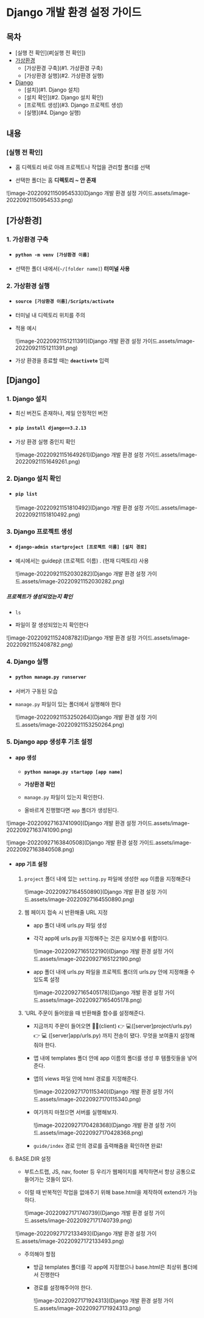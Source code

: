# Django 개발 환경 설정 가이드



## 목차

- [실행 전 확인](#[실행 전 확인])
- [가상환경](#[가상환경])
  - [가상환경 구축](#1. 가상환경 구축)
  - [가상환경 실행](#2. 가상환경 실행)
- [Django](#[Django])
  - [설치](#1. Django 설치)
  - [설치 확인](#2. Django 설치 확인)
  - [프로젝트 생성](#3. Django 프로젝트 생성)
  - [실행](#4. Django 실행)



## 내용

### [실행 전 확인]

- 홈 디렉토리 바로 아래 프로젝트나 작업을 관리할 폴더를 선택 

- 선택한 폴더는 홈 **디렉토리 ~ 안 존재**

![image-20220921150954533](Django 개발 환경 설정 가이드.assets/image-20220921150954533.png)





## [가상환경]

### 1. **가상환경 구축** 

- #### `python -m venv [가상환경 이름]`

- 선택한 폴더 내에서(`~/[folder name]`)  **터미널 사용**



### 2. 가상환경 실행 

   - #### `source [가상환경 이름]/Scripts/activate`

   - 터미널 내 디렉토리 위치를 주의

   - 적용 예시

     ![image-20220921151211391](Django 개발 환경 설정 가이드.assets/image-20220921151211391.png)



- 가상 환경을 종료할 때는 **`deactivete`** 입력









## [Django]

### 1. Django 설치

   - 최신 버전도 존재하나, 제일 안정적인 버전

   - #### `pip install django==3.2.13`

   - 가상 환경 실행 중인지 확인

     ![image-20220921151649261](Django 개발 환경 설정 가이드.assets/image-20220921151649261.png)



### 2. Django 설치 확인

   - #### `pip list`

     ![image-20220921151810492](Django 개발 환경 설정 가이드.assets/image-20220921151810492.png)



### 3. Django 프로젝트 생성

   - #### `django-admin startproject [프로젝트 이름] [설치 경로]`

   - 예시에서는 guidepjt (프로젝트 이름)  . (현재 디렉토리) 사용

     

     ![image-20220921152030282](Django 개발 환경 설정 가이드.assets/image-20220921152030282.png)

##### 프로젝트가 생성되었는지 확인

- `ls`

- 파일이 잘 생성되었는지  확인한다

![image-20220921152408782](Django 개발 환경 설정 가이드.assets/image-20220921152408782.png)

### 4. Django 실행 

- #### `python manage.py runserver`

- 서버가 구동된 모습

- `manage.py` 파일이 있는 폴더에서 실행해야 한다

  ![image-20220921153250264](Django 개발 환경 설정 가이드.assets/image-20220921153250264.png)



###  5. Django app 생성후 기초 설정

- ####  app 생성

  - **`python manage.py startapp [app name]`**
  - **가상환경 확인**	
  
  - `manage.py` 파일이 있는지 확인한다.
  
  - 올바르게 진행했다면 `app` 폴더가 생성된다.
  

![image-20220927163741090](Django 개발 환경 설정 가이드.assets/image-20220927163741090.png)

![image-20220927163840508](Django 개발 환경 설정 가이드.assets/image-20220927163840508.png)



- #### app 기초 설정

  1. `project` 폴더 내에 있는 `setting.py` 파일에 생성한 `app` 이름을 지정해준다
  
     ![image-20220927164550890](Django 개발 환경 설정 가이드.assets/image-20220927164550890.png)
  
     
  
  2. 웹 페이지 접속 시 반환해줄 URL 지정
  
     - app 폴더 내에 urls.py 파일 생성
  
     - 각각 app에 urls.py을 지정해주는 것은 유지보수를 위함이다.
  
       ![image-20220927165122190](Django 개발 환경 설정 가이드.assets/image-20220927165122190.png)
  
     - app 폴더 내에 urls.py 파일을 프로젝트 폴더의 urls.py 안에 지정해줄 수 있도록 설정
  
       ![image-20220927165405178](Django 개발 환경 설정 가이드.assets/image-20220927165405178.png)
  
     
  
  3. 'URL 주문이 들어왔을 때 반환해줄 함수를 설정해준다.
  
     - 지금까지 주문이 들어오면 🙍‍♂️(client) 👉 💻([server]project/urls.py) 👉 💻 ([server]app/urls.py) 까지 전송이 됐다. 무엇을 보여줄지 설정해줘야 한다.
  
     - 앱 내에 templates 폴더 안에 app 이름의 폴더를 생성 후 템플릿들을 넣어준다.
  
     - 앱의 views 파일 안에 html 경로를 지정해준다.
  
       ![image-20220927170115340](Django 개발 환경 설정 가이드.assets/image-20220927170115340.png)
  
     
  
     - 여기까지 마쳤으면 서버를 실행해보자.
  
       ![image-20220927170428368](Django 개발 환경 설정 가이드.assets/image-20220927170428368.png)
  
     - `guide/index` 경로 안의 경로를 출력해줌을 확인하면 완료!



6. BASE.DIR 설정

   - 부트스트랩, JS, nav, footer 등 우리가 웹페이지를 제작하면서 항상 공통으로 들어가는 것들이 있다.

   - 이럴 때 반복적인 작업을 없애주기 위해 base.html을 제작하여 extend가 가능하다.

     ![image-20220927171740739](Django 개발 환경 설정 가이드.assets/image-20220927171740739.png)

   ![image-20220927172133493](Django 개발 환경 설정 가이드.assets/image-20220927172133493.png)

   - 주의해야 할점

     - 방금 templates 폴더를 각 app에 지정했으나 base.html은 최상위 폴더에서 진행한다

     - 경로를 설정해주어야 한다.

       ![image-20220927171924313](Django 개발 환경 설정 가이드.assets/image-20220927171924313.png)
